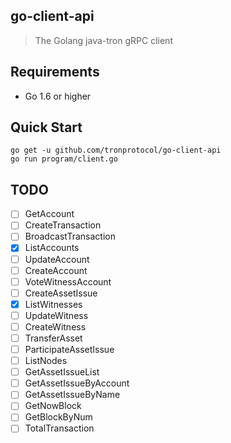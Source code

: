 ## go-client-api

> The Golang java-tron gRPC client

## Requirements

- Go 1.6 or higher

## Quick Start

```shell
go get -u github.com/tronprotocol/go-client-api
go run program/client.go
```

## TODO

- [ ] GetAccount
- [ ] CreateTransaction
- [ ] BroadcastTransaction
- [x] ListAccounts
- [ ] UpdateAccount
- [ ] CreateAccount
- [ ] VoteWitnessAccount
- [ ] CreateAssetIssue
- [x] ListWitnesses
- [ ] UpdateWitness
- [ ] CreateWitness
- [ ] TransferAsset
- [ ] ParticipateAssetIssue
- [ ] ListNodes
- [ ] GetAssetIssueList
- [ ] GetAssetIssueByAccount
- [ ] GetAssetIssueByName
- [ ] GetNowBlock
- [ ] GetBlockByNum
- [ ] TotalTransaction